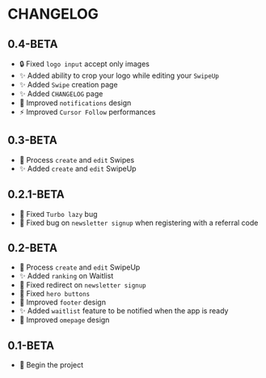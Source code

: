 CHANGELOG
=========

0.4-BETA
---

* 🔒️ Fixed ``logo input`` accept only images
* ✨ Added ability to crop your logo while editing your ``SwipeUp``
* ✨ Added `Swipe` creation page
* ✨ Added `CHANGELOG` page
* 💄 Improved `notifications` design
* ⚡️ Improved `Cursor Follow` performances

0.3-BETA
---
* 🚧 Process `create` and `edit` Swipes
* ✨ Added `create` and `edit` SwipeUp

0.2.1-BETA
---
* 🐛 Fixed `Turbo lazy` bug
* 🐛 Fixed bug on `newsletter signup` when registering with a referral code

0.2-BETA
---

* 🚧 Process `create` and `edit` SwipeUp
* ✨ Added `ranking` on Waitlist
* 🐛 Fixed redirect on `newsletter signup`
* 🐛 Fixed `hero buttons`
* 💄 Improved `footer` design
* ✨ Added `waitlist` feature to be notified when the app is ready
* 💄 Improved `omepage` design

0.1-BETA
---

* 🎉 Begin the project